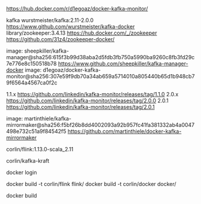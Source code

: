 https://hub.docker.com/r/d1egoaz/docker-kafka-monitor/

kafka
wurstmeister/kafka:2.11-2.0.0
https://www.github.com/wurstmeister/kafka-docker
library/zookeeper:3.4.13
https://hub.docker.com/_/zookeeper
https://github.com/31z4/zookeeper-docker/

image: sheepkiller/kafka-manager@sha256:615f3b99d38aba2d5fdb3fb750a5990ba9260c8fb3fd29c7e776e8c150518b78
https://www.github.com/sheepkiller/kafka-manager-docker
image: d1egoaz/docker-kafka-monitor@sha256:307e59f9db70a34ab659a5714010a805440b65d1b948cb79f6564a4567ca0f2c

1.1.x https://github.com/linkedin/kafka-monitor/releases/tag/1.1.0 
2.0.x https://github.com/linkedin/kafka-monitor/releases/tag/2.0.0 
2.0.1 https://github.com/linkedin/kafka-monitor/releases/tag/2.0.1

image: martinthiele/kafka-mirrormaker@sha256:f5bf26b8dd4002093a92b957fc41fa381332ab4a0047498e732c51a9f84542f5
https://github.com/martinthiele/docker-kafka-mirrormaker

corlin/flink:1.13.0-scala_2.11




corlin/kafka-kraft

docker login

docker build -t corlin/flink flink/
docker build -t corlin/docker docker/

docker build


